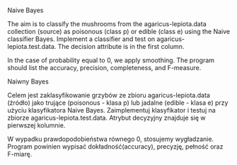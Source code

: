 Naive Bayes

The aim is to classify the mushrooms from the agaricus-lepiota.data collection (source) as
poisonous (class p) or edible (class e) using the Naive classifier
Bayes.
Implement a classifier and test on agaricus-lepiota.test.data. The decision attribute is in the first column.

In the case of probability equal to 0, we apply smoothing.
The program should list the accuracy, precision, completeness, and F-measure.



Naiwny Bayes

Celem jest zaklasyfikowanie grzybów ze zbioru agaricus-lepiota.data (źródło) jako
trujące (poisonous - klasa p) lub jadalne (edible - klasa e) przy użyciu klasyfikatora Naive
Bayes.
Zaimplementuj klasyfikator i testuj na zbiorze agaricus-lepiota.test.data. Atrybut decyzyjny znajduje się w pierwszej kolumnie.

W wypadku prawdopodobieństwa równego 0, stosujemy wygładzanie.
Program powinien wypisać dokładność(accuracy), precyzję, pełność oraz F-miarę.

